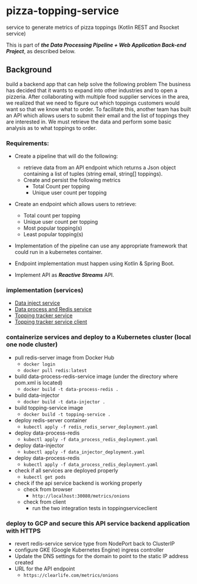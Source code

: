 # pizza-topping-service

service to generate metrics of pizza toppings (Kotlin REST and Rsocket service)

This is part of **_the Data Processing Pipeline + Web Application Back-end Project_**, as described below.

## Background

build a backend app that can help solve the following problem
The business has decided that it wants to expand into other industries and to open a
pizzeria. After collaborating with multiple food supplier services in the area, we realized that we
need to figure out which toppings customers would want so that we know what to order. To
facilitate this, another team has built an API which allows users to submit their
email and the list of toppings they are interested in. We must retrieve the data and perform
some basic analysis as to what toppings to order.

### Requirements:

*  Create a pipeline that will do the following:
   * retrieve data from an API endpoint which returns a Json object containing a list of
tuples (string email, string[] toppings).
   * Create and persist the following metrics
       * Total Count per topping
       * Unique user count per topping
       
*  Create an endpoint which allows users to retrieve:
   * Total count per topping
   * Unique user count per topping
   * Most popular topping(s)
   * Least popular topping(s)
   
*  Implementation of the pipeline can use any appropriate framework that could run in a
kubernetes container.

*  Endpoint implementation must happen using Kotlin & Spring Boot.
*  Implement API as **_Reactive Streams_** API.

### implementation (services)

* [Data inject service](https://github.com/clearlifezhang/topping-injector)
* [Data process and Redis service](https://github.com/clearlifezhang/topping-tracker-redis-service)
* [Topping tracker service](https://github.com/clearlifezhang/pizza-topping-service)
* [Topping tracker service client](https://github.com/clearlifezhang/topping-service-clients)

### containerize services and deploy to a Kubernetes cluster (local one node cluster)
* pull redis-server image from Docker Hub
  * ```docker login ```
  * ```docker pull redis:latest```
* build data-process-redis-service image (under the directory where pom.xml is located)
  * ```docker build -t data-process-redis . ```
* build data-injector
  * ```docker build -t data-injector . ```
* build topping-service image
  * ```docker build -t topping-service .```
* deploy redis-server container
  * ```kubectl apply -f redis_redis_server_deployment.yaml```
* deploy data-process-redis
  * ```kubectl apply -f data_process_redis_deployment.yaml```
* deploy data-injector 
  * ```kubectl apply -f data_injector_deployment.yaml```
* deploy data-process-redis
  * ```kubectl apply -f data_process_redis_deployment.yaml```
* check if all services are deployed properly
  * ```kubectl get pods```
* check if the api service backend is working properly
  * check from browser
    * ```http://localhost:30080/metrics/onions```
  * check from client
    * run the two integration tests in toppingserviceclient
    
### deploy to GCP and secure this API service backend application with HTTPS
* revert redis-service service type from NodePort back to ClusterIP
* configure GKE (Google Kubernetes Engine) ingress controller
* Update the DNS settings for the domain to point to the static IP address created
* URL for the API endpoint
  * ```https://clearlife.com/metrics/onions```


